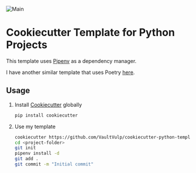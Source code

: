 ![Main](https://github.com/VaultVulp/cookiecutter-python-template/workflows/Main/badge.svg)

# Cookiecutter Template for Python Projects

This template uses [Pipenv](https://pipenv.pypa.io/) as a dependency manager.

I have another similar template that uses Poetry [here](https://github.com/great-glow/cookiecutter-python-template).

## Usage

1. Install [Cookiecutter](https://github.com/cookiecutter/cookiecutter) globally
    ```bash
    pip install cookiecutter
    ```
2. Use my template
    ```bash
    cookiecutter https://github.com/VaultVulp/cookiecutter-python-template
    cd <project-folder>
    git init
    pipenv install -d
    git add .
    git commit -m "Initial commit"
    ```
